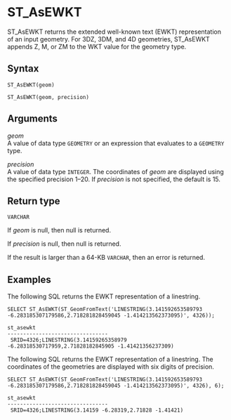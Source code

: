 # ST\_AsEWKT<a name="ST_AsEWKT-function"></a>

ST\_AsEWKT returns the extended well\-known text \(EWKT\) representation of an input geometry\. For 3DZ, 3DM, and 4D geometries, ST\_AsEWKT appends Z, M, or ZM to the WKT value for the geometry type\.

## Syntax<a name="ST_AsEWKT-function-syntax"></a>

```
ST_AsEWKT(geom)
```

```
ST_AsEWKT(geom, precision)
```

## Arguments<a name="ST_AsEWKT-function-arguments"></a>

 *geom*   
A value of data type `GEOMETRY` or an expression that evaluates to a `GEOMETRY` type\.

 *precision*   
A value of data type `INTEGER`\. The coordinates of *geom* are displayed using the specified precision 1–20\. If *precision* is not specified, the default is 15\. 

## Return type<a name="ST_AsEWKT-function-return"></a>

`VARCHAR`

If *geom* is null, then null is returned\. 

If *precision* is null, then null is returned\. 

If the result is larger than a 64\-KB `VARCHAR`, then an error is returned\. 

## Examples<a name="ST_AsEWKT-function-examples"></a>

The following SQL returns the EWKT representation of a linestring\. 

```
SELECT ST_AsEWKT(ST_GeomFromText('LINESTRING(3.141592653589793 -6.283185307179586,2.718281828459045 -1.414213562373095)', 4326));
```

```
st_asewkt
--------------------------------
 SRID=4326;LINESTRING(3.14159265358979 -6.28318530717959,2.71828182845905 -1.41421356237309)
```

The following SQL returns the EWKT representation of a linestring\. The coordinates of the geometries are displayed with six digits of precision\. 

```
SELECT ST_AsEWKT(ST_GeomFromText('LINESTRING(3.141592653589793 -6.283185307179586,2.718281828459045 -1.414213562373095)', 4326), 6);
```

```
st_asewkt
--------------------------------
 SRID=4326;LINESTRING(3.14159 -6.28319,2.71828 -1.41421)
```